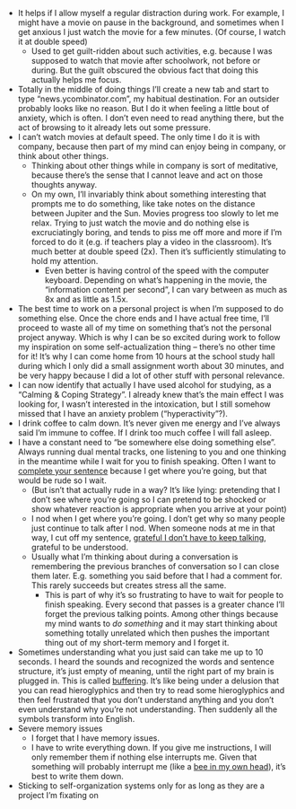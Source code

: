 
-   It helps if I allow myself a regular distraction during work. For example, I might have a movie on pause in the background, and sometimes when I get anxious I just watch the movie for a few minutes. (Of course, I watch it at double speed)
    -   Used to get guilt-ridden about such activities, e.g. because I was supposed to watch that movie after schoolwork, not before or during. But the guilt obscured the obvious fact that doing this actually helps me focus.
-   Totally in the middle of doing things I&rsquo;ll create a new tab and start to type &ldquo;news.ycombinator.com&rdquo;, my habitual destination. For an outsider probably looks like no reason. But I do it when feeling a little bout of anxiety, which is often. I don&rsquo;t even need to read anything there, but the act of browsing to it already lets out some pressure.
-   I can&rsquo;t watch movies at default speed. The only time I do it is with company, because then part of my mind can enjoy being in company, or think about other things.
    -   Thinking about other things while in company is sort of meditative, because there&rsquo;s the sense that I cannot leave and act on those thoughts anyway.
    -   On my own, I&rsquo;ll invariably think about something interesting that prompts me to do something, like take notes on the distance between Jupiter and the Sun. Movies progress too slowly to let me relax. Trying to just watch the movie and do nothing else is excruciatingly boring, and tends to piss me off more and more if I&rsquo;m forced to do it (e.g. if teachers play a video in the classroom). It&rsquo;s much better at double speed (2x). Then it&rsquo;s sufficiently stimulating to hold my attention.
        -   Even better is having control of the speed with the computer keyboard. Depending on what&rsquo;s happening in the movie, the &ldquo;information content per second&rdquo;, I can vary between as much as 8x and as little as 1.5x.
-   The best time to work on a personal project is when I&rsquo;m supposed to do something else. Once the chore ends and I have actual free time, I&rsquo;ll proceed to waste all of my time on something that&rsquo;s not the personal project anyway. Which is why I can be so excited during work to follow my inspiration on some self-actualization thing &#x2013; there&rsquo;s no other time for it! It&rsquo;s why I can come home from 10 hours at the school study hall during which I only did a small assignment worth about 30 minutes, and be very happy because I did a lot of other stuff with personal relevance.
-   I can now identify that actually I have used alcohol for studying, as a &ldquo;Calming & Coping Strategy&rdquo;.  I already knew that&rsquo;s the main effect I was looking for, I wasn&rsquo;t interested in the intoxication, but I still somehow missed that I have an anxiety problem (&ldquo;hyperactivity&rdquo;?).
-   I drink coffee to calm down. It&rsquo;s never given me energy and I&rsquo;ve always said I&rsquo;m immune to coffee. If I drink too much coffee I will fall asleep.
-   I have a constant need to &ldquo;be somewhere else doing something else&rdquo;. Always running dual mental tracks, one listening to you and one thinking in the meantime while I wait for you to finish speaking. Often I want to [complete your sentence](https://romankogan.net/adhd/#Completing%20Other%20Person's%20Sentences) because I get where you&rsquo;re going, but that would be rude so I wait.
    -   (But isn&rsquo;t that actually rude in a way? It&rsquo;s like lying: pretending that I don&rsquo;t see where you&rsquo;re going so I can pretend to be shocked or show whatever reaction is appropriate when you arrive at your point)
    -   I nod when I get where you&rsquo;re going. I don&rsquo;t get why so many people just continue to talk after I nod. When someone nods at me in that way, I cut off my sentence, [grateful I don&rsquo;t have to keep talking](https://romankogan.net/adhd/#Not%20Completing%20My%20Sentences), grateful to be understood.
    -   Usually what I&rsquo;m thinking about during a conversation is remembering the previous branches of conversation so I can close them later. E.g. something you said before that I had a comment for. This rarely succeeds but creates stress all the same.
        -   This is part of why it&rsquo;s so frustrating to have to wait for people to finish speaking. Every second that passes is a greater chance I&rsquo;ll forget the previous talking points. Among other things because my mind wants to *do something* and it may start thinking about something totally unrelated which then pushes the important thing out of my short-term memory and I forget it.
-   Sometimes understanding what you just said can take me up to 10 seconds. I heard the sounds and recognized the words and sentence structure, it&rsquo;s just empty of meaning, until the right part of my brain is plugged in. This is called [buffering](https://romankogan.net/adhd/#Buffering). It&rsquo;s like being under a delusion that you can read hieroglyphics and then try to read some hieroglyphics and then feel frustrated that you don&rsquo;t understand anything and you don&rsquo;t even understand why you&rsquo;re not understanding. Then suddenly all the symbols transform into English.
-   Severe memory issues
    -   I forget that I have memory issues.
    -   I have to write everything down. If you give me instructions, I will only remember them if nothing else interrupts me. Given that something will probably interrupt me (like a [bee in my own head](https://romankogan.net/adhd/#Distractions)), it&rsquo;s best to write them down.
-   Sticking to self-organization systems only for as long as they are a project I&rsquo;m fixating on

